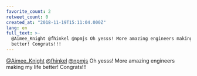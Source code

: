 ```yaml
---
favorite_count: 2
retweet_count: 0
created_at: "2018-11-19T15:11:04.000Z"
lang: en
full_text: >-
  @Aimee_Knight @fhinkel @npmjs Oh yesss! More amazing engineers making my life
  better! Congrats!!!
---
```


[@Aimee_Knight](https://twitter.com/Aimee_Knight)
[@fhinkel](https://twitter.com/fhinkel) [@npmjs](https://twitter.com/npmjs) Oh
yesss! More amazing engineers making my life better! Congrats!!!
